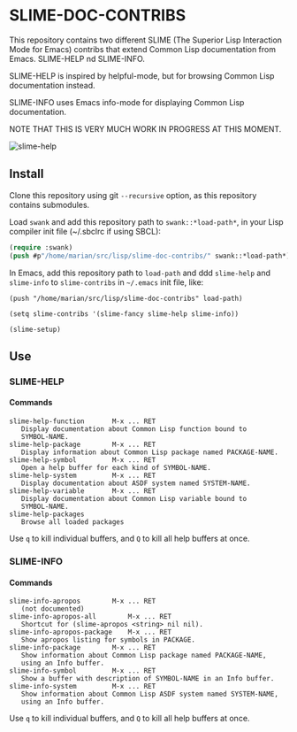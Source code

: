# SLIME-DOC-CONTRIBS

This repository contains two different SLIME (The Superior Lisp Interaction Mode for Emacs) contribs that extend Common Lisp documentation from Emacs. SLIME-HELP nd SLIME-INFO.

SLIME-HELP is inspired by helpful-mode, but for browsing Common Lisp documentation instead.

SLIME-INFO uses Emacs info-mode for displaying Common Lisp documentation.

NOTE THAT THIS IS VERY MUCH WORK IN PROGRESS AT THIS MOMENT.

![slime-help](slime-help.png "slime-help screenshot")

## Install

Clone this repository using git `--recursive` option, as this repository contains submodules.

Load `swank` and add this repository path to `swank::*load-path*`, in your Lisp compiler init file (~/.sbclrc if using SBCL):

```lisp
(require :swank)
(push #p"/home/marian/src/lisp/slime-doc-contribs/" swank::*load-path*)
```

In Emacs, add this repository path to `load-path` and ddd `slime-help` and `slime-info` to `slime-contribs` in `~/.emacs` init file, like:

```
(push "/home/marian/src/lisp/slime-doc-contribs" load-path)

(setq slime-contribs '(slime-fancy slime-help slime-info))

(slime-setup)
```

## Use

### SLIME-HELP

#### Commands

```
slime-help-function	      M-x ... RET
   Display documentation about Common Lisp function bound to
   SYMBOL-NAME.
slime-help-package	      M-x ... RET
   Display information about Common Lisp package named PACKAGE-NAME.
slime-help-symbol	      M-x ... RET
   Open a help buffer for each kind of SYMBOL-NAME.
slime-help-system	      M-x ... RET
   Display documentation about ASDF system named SYSTEM-NAME.
slime-help-variable	      M-x ... RET
   Display documentation about Common Lisp variable bound to
   SYMBOL-NAME.
slime-help-packages
   Browse all loaded packages
```

Use `q` to kill individual buffers, and `Q` to kill all help buffers at once.

### SLIME-INFO

#### Commands

```
slime-info-apropos	      M-x ... RET
   (not documented)
slime-info-apropos-all	      M-x ... RET
   Shortcut for (slime-apropos <string> nil nil).
slime-info-apropos-package    M-x ... RET
   Show apropos listing for symbols in PACKAGE.
slime-info-package	      M-x ... RET
   Show information about Common Lisp package named PACKAGE-NAME,
   using an Info buffer.
slime-info-symbol	      M-x ... RET
   Show a buffer with description of SYMBOL-NAME in an Info buffer.
slime-info-system	      M-x ... RET
   Show information about Common Lisp ASDF system named SYSTEM-NAME,
   using an Info buffer.
```

Use `q` to kill individual buffers, and `Q` to kill all help buffers at once.
